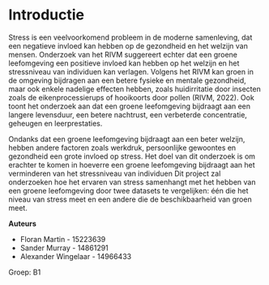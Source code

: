 # Introductie

Stress is een veelvoorkomend probleem in de moderne samenleving, dat een negatieve invloed kan hebben op de gezondheid en het welzijn van mensen. Onderzoek van het RIVM suggereert echter dat een groene leefomgeving een positieve invloed kan hebben op het welzijn en het stressniveau van individuen kan verlagen. Volgens het RIVM kan groen in de omgeving bijdragen aan een betere fysieke en mentale gezondheid, maar ook enkele nadelige effecten hebben, zoals huidirritatie door insecten zoals de eikenprocessierups of hooikoorts door pollen (RIVM, 2022). 
Ook toont het onderzoek aan dat een groene leefomgeving bijdraagt aan een langere levensduur, een betere nachtrust, een verbeterde concentratie, geheugen en leerprestaties. 

Ondanks dat een groene leefomgeving bijdraagt aan een beter welzijn, hebben andere factoren zoals werkdruk, persoonlijke gewoontes en gezondheid een grote invloed op stress. Het doel van dit onderzoek is om erachter te komen in hoeverre een groene leefomgeving bijdraagt aan het verminderen van het stressniveau van individuen
Dit project zal onderzoeken hoe het ervaren van stress samenhangt met het hebben van een groene leefomgeving door twee datasets te vergelijken: één die het niveau van stress meet en een andere die de beschikbaarheid van groen meet.

**Auteurs**
- Floran Martin - 15223639
- Sander Murray - 14861291
- Alexander Wingelaar - 14966433

Groep: B1